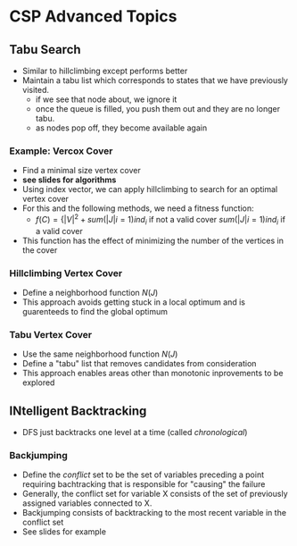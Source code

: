 # CSP Advanced Topics
## Tabu Search
* Similar to hillclimbing except performs better
* Maintain a tabu list which corresponds to states that we have previously visited.
    - if we see that node about, we ignore it
    - once the queue is filled, you push them out and they are no longer tabu.
    - as nodes pop off, they become available again
### Example: Vercox Cover
* Find a minimal size vertex cover
* **see slides for algorithms**
* Using index vector, we can apply hillclimbing to search for an optimal vertex cover
* For this and the following methods, we need a fitness function:
    - $f(C) = \{ |V|^2 + sum(|J| i=1)ind_i$ if not a valid cover
    $sum(|J| i=1)ind_i$ if a valid cover
* This function has the effect of minimizing the number of the vertices in the cover
### Hillclimbing Vertex Cover
* Define a neighborhood function $N(J)$
* This approach avoids getting stuck in a local optimum and is guarenteeds to find the global optimum
### Tabu Vertex Cover
* Use the same neighborhood function $N(J)$
* Define a "tabu" list that removes candidates from consideration
* This approach enables areas other than monotonic inprovements to be explored
## INtelligent Backtracking
* DFS just backtracks one level at a time (called *chronological*)
### Backjumping
* Define the *conflict* set to be the set of variables preceding a point requiring bachtracking that is responsible for "causing" the failure
* Generally, the conflict set for variable X consists of the set of previously assigned variables connected to X.
* Backjumping consists of backtracking to the most recent variable in the conflict set
* See slides for example
